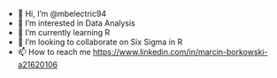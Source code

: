 - 👋 Hi, I’m @mbelectric94
- 👀 I’m interested in Data Analysis
- 🌱 I’m currently learning R
- 💞️ I’m looking to collaborate on Six Sigma in R
- 📫 How to reach me https://www.linkedin.com/in/marcin-borkowski-a21620106
<!---
mbelectric94/mbelectric94 is a ✨ special ✨ repository because its `README.md` (this file) appears on your GitHub profile.
You can click the Preview link to take a look at your changes.
--->
